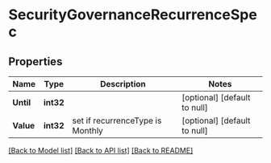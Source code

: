 # SecurityGovernanceRecurrenceSpec

## Properties
Name | Type | Description | Notes
------------ | ------------- | ------------- | -------------
**Until** | **int32** |  | [optional] [default to null]
**Value** | **int32** | set if recurrenceType is Monthly | [optional] [default to null]

[[Back to Model list]](../README.md#documentation-for-models) [[Back to API list]](../README.md#documentation-for-api-endpoints) [[Back to README]](../README.md)

